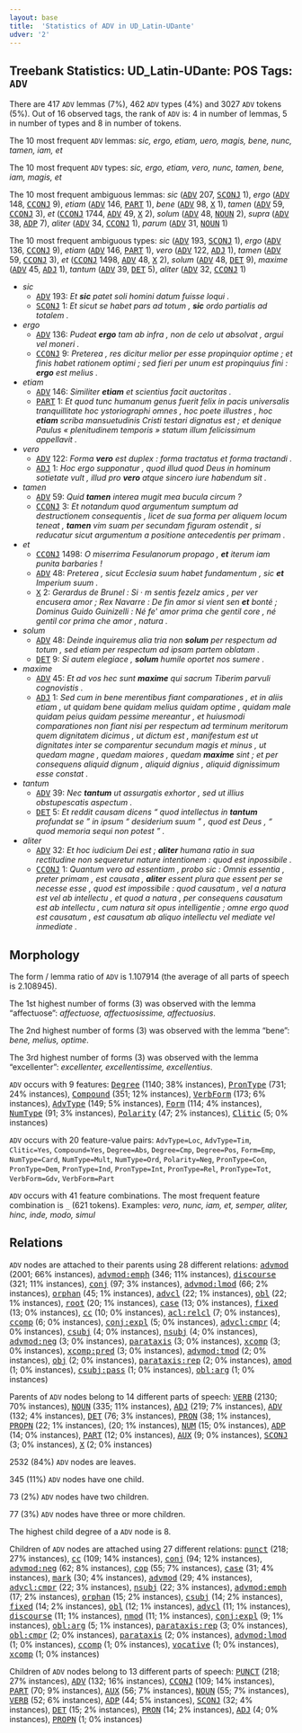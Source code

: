 ```yaml
---
layout: base
title:  'Statistics of ADV in UD_Latin-UDante'
udver: '2'
---
```


## Treebank Statistics: UD_Latin-UDante: POS Tags: `ADV`

There are 417 `ADV` lemmas (7%), 462 `ADV` types (4%) and 3027 `ADV` tokens (5%).
Out of 16 observed tags, the rank of `ADV` is: 4 in number of lemmas, 5 in number of types and 8 in number of tokens.

The 10 most frequent `ADV` lemmas: <em>sic, ergo, etiam, uero, magis, bene, nunc, tamen, iam, et</em>

The 10 most frequent `ADV` types:  <em>sic, ergo, etiam, vero, nunc, tamen, bene, iam, magis, et</em>

The 10 most frequent ambiguous lemmas: <em>sic</em> (<tt><a href="la_udante-pos-ADV.html">ADV</a></tt> 207, <tt><a href="la_udante-pos-SCONJ.html">SCONJ</a></tt> 1), <em>ergo</em> (<tt><a href="la_udante-pos-ADV.html">ADV</a></tt> 148, <tt><a href="la_udante-pos-CCONJ.html">CCONJ</a></tt> 9), <em>etiam</em> (<tt><a href="la_udante-pos-ADV.html">ADV</a></tt> 146, <tt><a href="la_udante-pos-PART.html">PART</a></tt> 1), <em>bene</em> (<tt><a href="la_udante-pos-ADV.html">ADV</a></tt> 98, <tt><a href="la_udante-pos-X.html">X</a></tt> 1), <em>tamen</em> (<tt><a href="la_udante-pos-ADV.html">ADV</a></tt> 59, <tt><a href="la_udante-pos-CCONJ.html">CCONJ</a></tt> 3), <em>et</em> (<tt><a href="la_udante-pos-CCONJ.html">CCONJ</a></tt> 1744, <tt><a href="la_udante-pos-ADV.html">ADV</a></tt> 49, <tt><a href="la_udante-pos-X.html">X</a></tt> 2), <em>solum</em> (<tt><a href="la_udante-pos-ADV.html">ADV</a></tt> 48, <tt><a href="la_udante-pos-NOUN.html">NOUN</a></tt> 2), <em>supra</em> (<tt><a href="la_udante-pos-ADV.html">ADV</a></tt> 38, <tt><a href="la_udante-pos-ADP.html">ADP</a></tt> 7), <em>aliter</em> (<tt><a href="la_udante-pos-ADV.html">ADV</a></tt> 34, <tt><a href="la_udante-pos-CCONJ.html">CCONJ</a></tt> 1), <em>parum</em> (<tt><a href="la_udante-pos-ADV.html">ADV</a></tt> 31, <tt><a href="la_udante-pos-NOUN.html">NOUN</a></tt> 1)

The 10 most frequent ambiguous types:  <em>sic</em> (<tt><a href="la_udante-pos-ADV.html">ADV</a></tt> 193, <tt><a href="la_udante-pos-SCONJ.html">SCONJ</a></tt> 1), <em>ergo</em> (<tt><a href="la_udante-pos-ADV.html">ADV</a></tt> 136, <tt><a href="la_udante-pos-CCONJ.html">CCONJ</a></tt> 9), <em>etiam</em> (<tt><a href="la_udante-pos-ADV.html">ADV</a></tt> 146, <tt><a href="la_udante-pos-PART.html">PART</a></tt> 1), <em>vero</em> (<tt><a href="la_udante-pos-ADV.html">ADV</a></tt> 122, <tt><a href="la_udante-pos-ADJ.html">ADJ</a></tt> 1), <em>tamen</em> (<tt><a href="la_udante-pos-ADV.html">ADV</a></tt> 59, <tt><a href="la_udante-pos-CCONJ.html">CCONJ</a></tt> 3), <em>et</em> (<tt><a href="la_udante-pos-CCONJ.html">CCONJ</a></tt> 1498, <tt><a href="la_udante-pos-ADV.html">ADV</a></tt> 48, <tt><a href="la_udante-pos-X.html">X</a></tt> 2), <em>solum</em> (<tt><a href="la_udante-pos-ADV.html">ADV</a></tt> 48, <tt><a href="la_udante-pos-DET.html">DET</a></tt> 9), <em>maxime</em> (<tt><a href="la_udante-pos-ADV.html">ADV</a></tt> 45, <tt><a href="la_udante-pos-ADJ.html">ADJ</a></tt> 1), <em>tantum</em> (<tt><a href="la_udante-pos-ADV.html">ADV</a></tt> 39, <tt><a href="la_udante-pos-DET.html">DET</a></tt> 5), <em>aliter</em> (<tt><a href="la_udante-pos-ADV.html">ADV</a></tt> 32, <tt><a href="la_udante-pos-CCONJ.html">CCONJ</a></tt> 1)


* <em>sic</em>
  * <tt><a href="la_udante-pos-ADV.html">ADV</a></tt> 193: <em>Et <b>sic</b> patet soli homini datum fuisse loqui .</em>
  * <tt><a href="la_udante-pos-SCONJ.html">SCONJ</a></tt> 1: <em>Et sicut se habet pars ad totum , <b>sic</b> ordo partialis ad totalem .</em>
* <em>ergo</em>
  * <tt><a href="la_udante-pos-ADV.html">ADV</a></tt> 136: <em>Pudeat <b>ergo</b> tam ab infra , non de celo ut absolvat , argui vel moneri .</em>
  * <tt><a href="la_udante-pos-CCONJ.html">CCONJ</a></tt> 9: <em>Preterea , res dicitur melior per esse propinquior optime ; et finis habet rationem optimi ; sed fieri per unum est propinquius fini : <b>ergo</b> est melius .</em>
* <em>etiam</em>
  * <tt><a href="la_udante-pos-ADV.html">ADV</a></tt> 146: <em>Similiter <b>etiam</b> et scientius facit auctoritas .</em>
  * <tt><a href="la_udante-pos-PART.html">PART</a></tt> 1: <em>Et quod tunc humanum genus fuerit felix in pacis universalis tranquillitate hoc ystoriographi omnes , hoc poete illustres , hoc <b>etiam</b> scriba mansuetudinis Cristi testari dignatus est ; et denique Paulus « plenitudinem temporis » statum illum felicissimum appellavit .</em>
* <em>vero</em>
  * <tt><a href="la_udante-pos-ADV.html">ADV</a></tt> 122: <em>Forma <b>vero</b> est duplex : forma tractatus et forma tractandi .</em>
  * <tt><a href="la_udante-pos-ADJ.html">ADJ</a></tt> 1: <em>Hoc ergo supponatur , quod illud quod Deus in hominum sotietate vult , illud pro <b>vero</b> atque sincero iure habendum sit .</em>
* <em>tamen</em>
  * <tt><a href="la_udante-pos-ADV.html">ADV</a></tt> 59: <em>Quid <b>tamen</b> interea mugit mea bucula circum ?</em>
  * <tt><a href="la_udante-pos-CCONJ.html">CCONJ</a></tt> 3: <em>Et notandum quod argumentum sumptum ad destructionem consequentis , licet de sua forma per aliquem locum teneat , <b>tamen</b> vim suam per secundam figuram ostendit , si reducatur sicut argumentum a positione antecedentis per primam .</em>
* <em>et</em>
  * <tt><a href="la_udante-pos-CCONJ.html">CCONJ</a></tt> 1498: <em>O miserrima Fesulanorum propago , <b>et</b> iterum iam punita barbaries !</em>
  * <tt><a href="la_udante-pos-ADV.html">ADV</a></tt> 48: <em>Preterea , sicut Ecclesia suum habet fundamentum , sic <b>et</b> Imperium suum .</em>
  * <tt><a href="la_udante-pos-X.html">X</a></tt> 2: <em>Gerardus de Brunel : Si · m sentis fezelz amics , per ver encusera amor ; Rex Navarre : De fin amor si vient sen <b>et</b> bonté ; Dominus Guido Guinizelli : Né fe' amor prima che gentil core , né gentil cor prima che amor , natura .</em>
* <em>solum</em>
  * <tt><a href="la_udante-pos-ADV.html">ADV</a></tt> 48: <em>Deinde inquiremus alia tria non <b>solum</b> per respectum ad totum , sed etiam per respectum ad ipsam partem oblatam .</em>
  * <tt><a href="la_udante-pos-DET.html">DET</a></tt> 9: <em>Si autem elegiace , <b>solum</b> humile oportet nos sumere .</em>
* <em>maxime</em>
  * <tt><a href="la_udante-pos-ADV.html">ADV</a></tt> 45: <em>Et ad vos hec sunt <b>maxime</b> qui sacrum Tiberim parvuli cognovistis .</em>
  * <tt><a href="la_udante-pos-ADJ.html">ADJ</a></tt> 1: <em>Sed cum in bene merentibus fiant comparationes , et in aliis etiam , ut quidam bene quidam melius quidam optime , quidam male quidam peius quidam pessime mereantur , et huiusmodi comparationes non fiant nisi per respectum ad terminum meritorum quem dignitatem dicimus , ut dictum est , manifestum est ut dignitates inter se comparentur secundum magis et minus , ut quedam magne , quedam maiores , quedam <b>maxime</b> sint ; et per consequens aliquid dignum , aliquid dignius , aliquid dignissimum esse constat .</em>
* <em>tantum</em>
  * <tt><a href="la_udante-pos-ADV.html">ADV</a></tt> 39: <em>Nec <b>tantum</b> ut assurgatis exhortor , sed ut illius obstupescatis aspectum .</em>
  * <tt><a href="la_udante-pos-DET.html">DET</a></tt> 5: <em>Et reddit causam dicens “ quod intellectus in <b>tantum</b> profundat se ” in ipsum “ desiderium suum ” , quod est Deus , “ quod memoria sequi non potest ” .</em>
* <em>aliter</em>
  * <tt><a href="la_udante-pos-ADV.html">ADV</a></tt> 32: <em>Et hoc iudicium Dei est ; <b>aliter</b> humana ratio in sua rectitudine non sequeretur nature intentionem : quod est inpossibile .</em>
  * <tt><a href="la_udante-pos-CCONJ.html">CCONJ</a></tt> 1: <em>Quantum vero ad essentiam , probo sic : Omnis essentia , preter primam , est causata , <b>aliter</b> essent plura que essent per se necesse esse , quod est impossibile : quod causatum , vel a natura est vel ab intellectu , et quod a natura , per consequens causatum est ab intellectu , cum natura sit opus intelligentie ; omne ergo quod est causatum , est causatum ab aliquo intellectu vel mediate vel inmediate .</em>

## Morphology

The form / lemma ratio of `ADV` is 1.107914 (the average of all parts of speech is 2.108945).

The 1st highest number of forms (3) was observed with the lemma “affectuose”: <em>affectuose, affectuosissime, affectuosius</em>.

The 2nd highest number of forms (3) was observed with the lemma “bene”: <em>bene, melius, optime</em>.

The 3rd highest number of forms (3) was observed with the lemma “excellenter”: <em>excellenter, excellentissime, excellentius</em>.

`ADV` occurs with 9 features: <tt><a href="la_udante-feat-Degree.html">Degree</a></tt> (1140; 38% instances), <tt><a href="la_udante-feat-PronType.html">PronType</a></tt> (731; 24% instances), <tt><a href="la_udante-feat-Compound.html">Compound</a></tt> (351; 12% instances), <tt><a href="la_udante-feat-VerbForm.html">VerbForm</a></tt> (173; 6% instances), <tt><a href="la_udante-feat-AdvType.html">AdvType</a></tt> (149; 5% instances), <tt><a href="la_udante-feat-Form.html">Form</a></tt> (114; 4% instances), <tt><a href="la_udante-feat-NumType.html">NumType</a></tt> (91; 3% instances), <tt><a href="la_udante-feat-Polarity.html">Polarity</a></tt> (47; 2% instances), <tt><a href="la_udante-feat-Clitic.html">Clitic</a></tt> (5; 0% instances)

`ADV` occurs with 20 feature-value pairs: `AdvType=Loc`, `AdvType=Tim`, `Clitic=Yes`, `Compound=Yes`, `Degree=Abs`, `Degree=Cmp`, `Degree=Pos`, `Form=Emp`, `NumType=Card`, `NumType=Mult`, `NumType=Ord`, `Polarity=Neg`, `PronType=Con`, `PronType=Dem`, `PronType=Ind`, `PronType=Int`, `PronType=Rel`, `PronType=Tot`, `VerbForm=Gdv`, `VerbForm=Part`

`ADV` occurs with 41 feature combinations.
The most frequent feature combination is `_` (621 tokens).
Examples: <em>vero, nunc, iam, et, semper, aliter, hinc, inde, modo, simul</em>


## Relations

`ADV` nodes are attached to their parents using 28 different relations: <tt><a href="la_udante-dep-advmod.html">advmod</a></tt> (2001; 66% instances), <tt><a href="la_udante-dep-advmod-emph.html">advmod:emph</a></tt> (346; 11% instances), <tt><a href="la_udante-dep-discourse.html">discourse</a></tt> (321; 11% instances), <tt><a href="la_udante-dep-conj.html">conj</a></tt> (97; 3% instances), <tt><a href="la_udante-dep-advmod-lmod.html">advmod:lmod</a></tt> (66; 2% instances), <tt><a href="la_udante-dep-orphan.html">orphan</a></tt> (45; 1% instances), <tt><a href="la_udante-dep-advcl.html">advcl</a></tt> (22; 1% instances), <tt><a href="la_udante-dep-obl.html">obl</a></tt> (22; 1% instances), <tt><a href="la_udante-dep-root.html">root</a></tt> (20; 1% instances), <tt><a href="la_udante-dep-case.html">case</a></tt> (13; 0% instances), <tt><a href="la_udante-dep-fixed.html">fixed</a></tt> (13; 0% instances), <tt><a href="la_udante-dep-cc.html">cc</a></tt> (10; 0% instances), <tt><a href="la_udante-dep-acl-relcl.html">acl:relcl</a></tt> (7; 0% instances), <tt><a href="la_udante-dep-ccomp.html">ccomp</a></tt> (6; 0% instances), <tt><a href="la_udante-dep-conj-expl.html">conj:expl</a></tt> (5; 0% instances), <tt><a href="la_udante-dep-advcl-cmpr.html">advcl:cmpr</a></tt> (4; 0% instances), <tt><a href="la_udante-dep-csubj.html">csubj</a></tt> (4; 0% instances), <tt><a href="la_udante-dep-nsubj.html">nsubj</a></tt> (4; 0% instances), <tt><a href="la_udante-dep-advmod-neg.html">advmod:neg</a></tt> (3; 0% instances), <tt><a href="la_udante-dep-parataxis.html">parataxis</a></tt> (3; 0% instances), <tt><a href="la_udante-dep-xcomp.html">xcomp</a></tt> (3; 0% instances), <tt><a href="la_udante-dep-xcomp-pred.html">xcomp:pred</a></tt> (3; 0% instances), <tt><a href="la_udante-dep-advmod-tmod.html">advmod:tmod</a></tt> (2; 0% instances), <tt><a href="la_udante-dep-obj.html">obj</a></tt> (2; 0% instances), <tt><a href="la_udante-dep-parataxis-rep.html">parataxis:rep</a></tt> (2; 0% instances), <tt><a href="la_udante-dep-amod.html">amod</a></tt> (1; 0% instances), <tt><a href="la_udante-dep-csubj-pass.html">csubj:pass</a></tt> (1; 0% instances), <tt><a href="la_udante-dep-obl-arg.html">obl:arg</a></tt> (1; 0% instances)

Parents of `ADV` nodes belong to 14 different parts of speech: <tt><a href="la_udante-pos-VERB.html">VERB</a></tt> (2130; 70% instances), <tt><a href="la_udante-pos-NOUN.html">NOUN</a></tt> (335; 11% instances), <tt><a href="la_udante-pos-ADJ.html">ADJ</a></tt> (219; 7% instances), <tt><a href="la_udante-pos-ADV.html">ADV</a></tt> (132; 4% instances), <tt><a href="la_udante-pos-DET.html">DET</a></tt> (76; 3% instances), <tt><a href="la_udante-pos-PRON.html">PRON</a></tt> (38; 1% instances), <tt><a href="la_udante-pos-PROPN.html">PROPN</a></tt> (22; 1% instances),  (20; 1% instances), <tt><a href="la_udante-pos-NUM.html">NUM</a></tt> (15; 0% instances), <tt><a href="la_udante-pos-ADP.html">ADP</a></tt> (14; 0% instances), <tt><a href="la_udante-pos-PART.html">PART</a></tt> (12; 0% instances), <tt><a href="la_udante-pos-AUX.html">AUX</a></tt> (9; 0% instances), <tt><a href="la_udante-pos-SCONJ.html">SCONJ</a></tt> (3; 0% instances), <tt><a href="la_udante-pos-X.html">X</a></tt> (2; 0% instances)

2532 (84%) `ADV` nodes are leaves.

345 (11%) `ADV` nodes have one child.

73 (2%) `ADV` nodes have two children.

77 (3%) `ADV` nodes have three or more children.

The highest child degree of a `ADV` node is 8.

Children of `ADV` nodes are attached using 27 different relations: <tt><a href="la_udante-dep-punct.html">punct</a></tt> (218; 27% instances), <tt><a href="la_udante-dep-cc.html">cc</a></tt> (109; 14% instances), <tt><a href="la_udante-dep-conj.html">conj</a></tt> (94; 12% instances), <tt><a href="la_udante-dep-advmod-neg.html">advmod:neg</a></tt> (62; 8% instances), <tt><a href="la_udante-dep-cop.html">cop</a></tt> (55; 7% instances), <tt><a href="la_udante-dep-case.html">case</a></tt> (31; 4% instances), <tt><a href="la_udante-dep-mark.html">mark</a></tt> (30; 4% instances), <tt><a href="la_udante-dep-advmod.html">advmod</a></tt> (29; 4% instances), <tt><a href="la_udante-dep-advcl-cmpr.html">advcl:cmpr</a></tt> (22; 3% instances), <tt><a href="la_udante-dep-nsubj.html">nsubj</a></tt> (22; 3% instances), <tt><a href="la_udante-dep-advmod-emph.html">advmod:emph</a></tt> (17; 2% instances), <tt><a href="la_udante-dep-orphan.html">orphan</a></tt> (15; 2% instances), <tt><a href="la_udante-dep-csubj.html">csubj</a></tt> (14; 2% instances), <tt><a href="la_udante-dep-fixed.html">fixed</a></tt> (14; 2% instances), <tt><a href="la_udante-dep-obl.html">obl</a></tt> (12; 1% instances), <tt><a href="la_udante-dep-advcl.html">advcl</a></tt> (11; 1% instances), <tt><a href="la_udante-dep-discourse.html">discourse</a></tt> (11; 1% instances), <tt><a href="la_udante-dep-nmod.html">nmod</a></tt> (11; 1% instances), <tt><a href="la_udante-dep-conj-expl.html">conj:expl</a></tt> (9; 1% instances), <tt><a href="la_udante-dep-obl-arg.html">obl:arg</a></tt> (5; 1% instances), <tt><a href="la_udante-dep-parataxis-rep.html">parataxis:rep</a></tt> (3; 0% instances), <tt><a href="la_udante-dep-obl-cmpr.html">obl:cmpr</a></tt> (2; 0% instances), <tt><a href="la_udante-dep-parataxis.html">parataxis</a></tt> (2; 0% instances), <tt><a href="la_udante-dep-advmod-lmod.html">advmod:lmod</a></tt> (1; 0% instances), <tt><a href="la_udante-dep-ccomp.html">ccomp</a></tt> (1; 0% instances), <tt><a href="la_udante-dep-vocative.html">vocative</a></tt> (1; 0% instances), <tt><a href="la_udante-dep-xcomp.html">xcomp</a></tt> (1; 0% instances)

Children of `ADV` nodes belong to 13 different parts of speech: <tt><a href="la_udante-pos-PUNCT.html">PUNCT</a></tt> (218; 27% instances), <tt><a href="la_udante-pos-ADV.html">ADV</a></tt> (132; 16% instances), <tt><a href="la_udante-pos-CCONJ.html">CCONJ</a></tt> (109; 14% instances), <tt><a href="la_udante-pos-PART.html">PART</a></tt> (70; 9% instances), <tt><a href="la_udante-pos-AUX.html">AUX</a></tt> (56; 7% instances), <tt><a href="la_udante-pos-NOUN.html">NOUN</a></tt> (55; 7% instances), <tt><a href="la_udante-pos-VERB.html">VERB</a></tt> (52; 6% instances), <tt><a href="la_udante-pos-ADP.html">ADP</a></tt> (44; 5% instances), <tt><a href="la_udante-pos-SCONJ.html">SCONJ</a></tt> (32; 4% instances), <tt><a href="la_udante-pos-DET.html">DET</a></tt> (15; 2% instances), <tt><a href="la_udante-pos-PRON.html">PRON</a></tt> (14; 2% instances), <tt><a href="la_udante-pos-ADJ.html">ADJ</a></tt> (4; 0% instances), <tt><a href="la_udante-pos-PROPN.html">PROPN</a></tt> (1; 0% instances)

